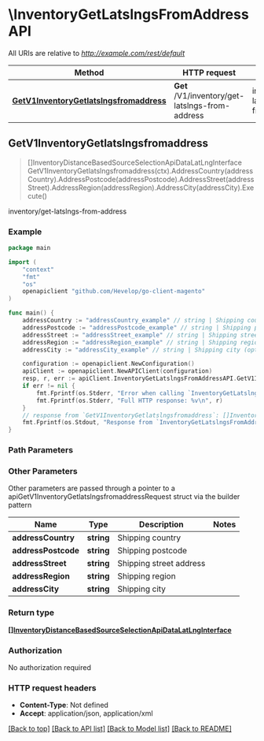 # \InventoryGetLatslngsFromAddressAPI

All URIs are relative to *http://example.com/rest/default*

Method | HTTP request | Description
------------- | ------------- | -------------
[**GetV1InventoryGetlatslngsfromaddress**](InventoryGetLatslngsFromAddressAPI.md#GetV1InventoryGetlatslngsfromaddress) | **Get** /V1/inventory/get-latslngs-from-address | inventory/get-latslngs-from-address



## GetV1InventoryGetlatslngsfromaddress

> []InventoryDistanceBasedSourceSelectionApiDataLatLngInterface GetV1InventoryGetlatslngsfromaddress(ctx).AddressCountry(addressCountry).AddressPostcode(addressPostcode).AddressStreet(addressStreet).AddressRegion(addressRegion).AddressCity(addressCity).Execute()

inventory/get-latslngs-from-address



### Example

```go
package main

import (
	"context"
	"fmt"
	"os"
	openapiclient "github.com/Hevelop/go-client-magento"
)

func main() {
	addressCountry := "addressCountry_example" // string | Shipping country (optional)
	addressPostcode := "addressPostcode_example" // string | Shipping postcode (optional)
	addressStreet := "addressStreet_example" // string | Shipping street address (optional)
	addressRegion := "addressRegion_example" // string | Shipping region (optional)
	addressCity := "addressCity_example" // string | Shipping city (optional)

	configuration := openapiclient.NewConfiguration()
	apiClient := openapiclient.NewAPIClient(configuration)
	resp, r, err := apiClient.InventoryGetLatslngsFromAddressAPI.GetV1InventoryGetlatslngsfromaddress(context.Background()).AddressCountry(addressCountry).AddressPostcode(addressPostcode).AddressStreet(addressStreet).AddressRegion(addressRegion).AddressCity(addressCity).Execute()
	if err != nil {
		fmt.Fprintf(os.Stderr, "Error when calling `InventoryGetLatslngsFromAddressAPI.GetV1InventoryGetlatslngsfromaddress``: %v\n", err)
		fmt.Fprintf(os.Stderr, "Full HTTP response: %v\n", r)
	}
	// response from `GetV1InventoryGetlatslngsfromaddress`: []InventoryDistanceBasedSourceSelectionApiDataLatLngInterface
	fmt.Fprintf(os.Stdout, "Response from `InventoryGetLatslngsFromAddressAPI.GetV1InventoryGetlatslngsfromaddress`: %v\n", resp)
}
```

### Path Parameters



### Other Parameters

Other parameters are passed through a pointer to a apiGetV1InventoryGetlatslngsfromaddressRequest struct via the builder pattern


Name | Type | Description  | Notes
------------- | ------------- | ------------- | -------------
 **addressCountry** | **string** | Shipping country | 
 **addressPostcode** | **string** | Shipping postcode | 
 **addressStreet** | **string** | Shipping street address | 
 **addressRegion** | **string** | Shipping region | 
 **addressCity** | **string** | Shipping city | 

### Return type

[**[]InventoryDistanceBasedSourceSelectionApiDataLatLngInterface**](InventoryDistanceBasedSourceSelectionApiDataLatLngInterface.md)

### Authorization

No authorization required

### HTTP request headers

- **Content-Type**: Not defined
- **Accept**: application/json, application/xml

[[Back to top]](#) [[Back to API list]](../README.md#documentation-for-api-endpoints)
[[Back to Model list]](../README.md#documentation-for-models)
[[Back to README]](../README.md)

